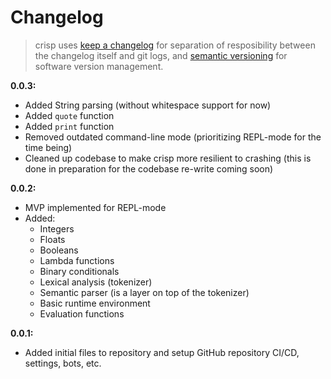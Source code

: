 # Changelog

> crisp uses [keep a changelog](https://keepachangelog.com/en/1.0.0/) for separation of resposibility between the changelog itself and git logs, and [semantic versioning](https://semver.org/) for software version management.

**0.0.3:**
- Added String parsing (without whitespace support for now)
- Added `quote` function
- Added `print` function
- Removed outdated command-line mode (prioritizing REPL-mode for the time being)
- Cleaned up codebase to make crisp more resilient to crashing (this is done in preparation for the codebase re-write coming soon)

**0.0.2:**
- MVP implemented for REPL-mode
- Added:
  - Integers
  - Floats
  - Booleans
  - Lambda functions
  - Binary conditionals
  - Lexical analysis (tokenizer)
  - Semantic parser (is a layer on top of the tokenizer)
  - Basic runtime environment
  - Evaluation functions

**0.0.1:**
- Added initial files to repository and setup GitHub repository CI/CD, settings, bots, etc.
